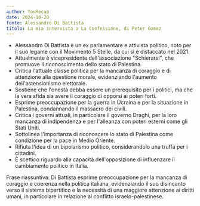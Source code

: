 ```yaml
---
author: YouRecap
date: 2024-10-20
fonte: Alessandro Di Battista
titolo: La mia intervista a La Confessione, di Peter Gomez
---
```


- Alessandro Di Battista è un ex parlamentare e attivista politico, noto per il suo legame con il Movimento 5 Stelle, da cui si è distaccato nel 2021.
- Attualmente è vicepresidente dell'associazione "Schierarsi", che promuove il riconoscimento dello stato di Palestina.
- Critica l'attuale classe politica per la mancanza di coraggio e di attenzione alla questione morale, evidenziando l'aumento dell'astensionismo elettorale.
- Sostiene che l'onestà debba essere un prerequisito per i politici, ma che la vera sfida sia avere il coraggio di opporsi ai poteri forti.
- Esprime preoccupazione per la guerra in Ucraina e per la situazione in Palestina, condannando il massacro dei civili.
- Critica i governi attuali, in particolare il governo Draghi, per la loro mancanza di indipendenza e per l'alleanza con poteri esterni come gli Stati Uniti.
- Sottolinea l'importanza di riconoscere lo stato di Palestina come condizione per la pace in Medio Oriente.
- Rifiuta l'idea di un bipolarismo politico, considerandolo una truffa per i cittadini.
- È scettico riguardo alla capacità dell'opposizione di influenzare il cambiamento politico in Italia.

Frase riassuntiva: Di Battista esprime preoccupazione per la mancanza di coraggio e coerenza nella politica italiana, evidenziando il suo disincanto verso il sistema bipartitico e la necessità di una maggiore attenzione ai diritti umani, in particolare in relazione al conflitto israelo-palestinese.
